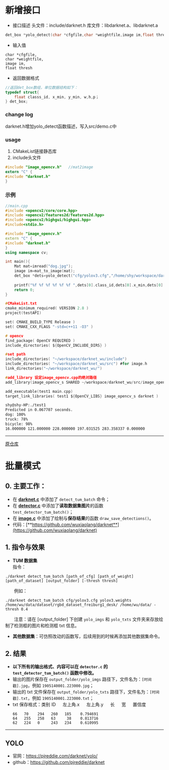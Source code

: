 # 新增接口
+ 接口描述
头文件：include/darknet.h
库文件：libdarknet.a、libdarknet.a
```c
det_box *yolo_detect(char *cfgfile,char *weightfile,image im,float thresh)
```
+ 输入值
```
char *cfgfile,
char *weightfile,
image im,
float thresh

```
+ 返回数据格式
```c
//返回det_box数组，单位数据结构如下：
typedef struct{
    float classs_id, x_min, y_min, w,h,p；
} det_box;
```
### change log
darknet.h增加yolo_detect函数描述，写入src/demo.c中
### usage
1. CMakeList链接静态库
2. include头文件
```c
#include "image_opencv.h"   //mat2image
extern "C" {
#include "darknet.h"
}
```
### 示例
```cpp
//main.cpp
#include <opencv2/core/core.hpp>
#include <opencv2/features2d/features2d.hpp>
#include <opencv2/highgui/highgui.hpp>
#include<stdio.h>

#include "image_opencv.h"
extern "C" {
#include "darknet.h"
}
using namespace cv;

int main(){
    Mat mat=imread("dog.jpg");
    image im=mat_to_image(mat);
    det_box *dets=yolo_detect("cfg/yolov3.cfg","/home/shy/workspace/darknet_wu/yolov3.weights",im,0.5);
    
    printf("%f %f %f %f %f %f ",dets[0].class_id,dets[0].x_min,dets[0].y_min,dets[0].w,dets[0].h,dets[0].p);
    return 0;
}

```


```c make
#CMakeList.txt
cmake_minimum_required( VERSION 2.8 )
project(testAPI)

set( CMAKE_BUILD_TYPE Release )
set( CMAKE_CXX_FLAGS "-std=c++11 -O3" )

# opencv 
find_package( OpenCV REQUIRED )
include_directories( ${OpenCV_INCLUDE_DIRS} )

#set path
include_directories( "~/workspace/darknet_wu/include")
include_directories( "~/workspace/darknet_wu/src") #for image.h
link_directories("~/workspace/darknet_wu/")

#add_library 设定image_opencv.cpp的绝对路径
add_library(image_opencv_s SHARED ~/workspace/darknet_wu/src/image_opencv.cpp)

add_executable(test1 main.cpp)
target_link_libraries( test1 ${OpenCV_LIBS} image_opencv_s darknet )
```
```sh
shy@shy-HP:./test1
Predicted in 0.067707 seconds.
dog: 100%
truck: 78%
bicycle: 98%
16.000000 121.000000 228.000000 197.031525 283.358337 0.000000
```
---
[原仓库](https://github.com/wuxiaolang/darknet)
# 批量模式
## 0. 主要工作：
+ 在 [**darknet.c**](https://github.com/wuxiaolang/darknet/blob/master/examples/darknet.c?1552372879559) 中添加了 `detect_tum_batch` 命令；
+ 在 [**detector.c**](https://github.com/wuxiaolang/darknet/blob/master/examples/detector.c?1552372948327) 中添加了**读取数据集图片**的函数 `test_detector_tum_batch()`；
+ 在 [**image.c**](https://github.com/wuxiaolang/darknet/blob/master/src/image.c?1552373025166) 中添加了绘制与**保存结果**的函数 `draw_save_detections()`。
+ 代码：[**https://github.com/wuxiaolang/darknet**](https://github.com/wuxiaolang/darknet)

## 1. 指令与效果
+ **TUM 数据集**    
指令：
```
./darknet detect_tum_batch [path_of_cfg] [path_of_weight] [path_of_dataset] [output_folder] [-thresh thresh]
```
&emsp;&emsp;例如：
```
./darknet detect_tum_batch cfg/yolov3.cfg yolov3.weights /home/wu/data/dataset/rgbd_dataset_freiburg1_desk/ /home/wu/data/ -thresh 0.4
```
&emsp;&emsp;注意：请在 [output_folder] 下创建 `yolo_imgs` 和 `yolo_txts` 文件夹来存放绘制了检测框的图片和检测框 txt 信息。

+ **其他数据集**：可仿照改动的函数写，后续用到的时候再添加其他数据集命令。

## 2. 结果
+ **以下所有的输出格式、内容可以在 `detector.c` 的 `test_detector_tum_batch()` 函数中修改。**
+ 输出的图片保存在 `output_folder/yolo_imgs` 路径下，文件名为：`[时间戳].jpg`，例如 `1905140001.223000.jpg`；
+ 输出的 txt 文件保存在 `output_folder/yolo_txts` 路径下，文件名为：`[时间戳].txt`，例如 `1905140001.223000.txt`；
+ txt 保存格式：类别 ID &emsp; 左上角.x &emsp; 左上角.y &emsp; 长 &emsp; 宽 &emsp; 置信度
    ```
    66   70    294   260   185    0.794691
    64   255   258   63     38    0.813716
    62   224   0     243   234    0.610995
    ```
---
## YOLO
+ 官网：https://pjreddie.com/darknet/yolo/
+ github：https://github.com/pjreddie/darknet



